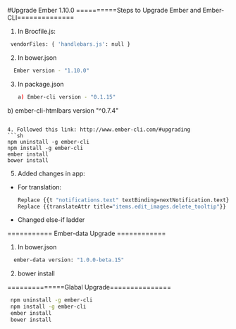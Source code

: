 #Upgrade Ember 1.10.0
==========Steps to Upgrade Ember and Ember-CLI==============
1. In Brocfile.js:
 ```sh
  vendorFiles: { 'handlebars.js': null } 
 ```
2. In bower.json
 ```sh
   Ember version - "1.10.0" 
 ```
3. In package.json
   ```sh
   a) Ember-cli version - "0.1.15" 
  b) ember-cli-htmlbars version "^0.7.4" 
  ```

4. Followed this link: http://www.ember-cli.com/#upgrading
 ```sh
  npm uninstall -g ember-cli
  npm install -g ember-cli
  ember install
  bower install
 ```

5. Added changes in app:

  - For translation:
    ```sh
    Replace {{t "notifications.text" textBinding=nextNotification.text}} by {{t "notifications.text" text=nextNotification.text}}
    Replace {{translateAttr title="items.edit_images.delete_tooltip"}} by title={{t "items.edit_images.delete_tooltip"}}
     ```
 -  Changed else-if ladder 

=========== Ember-data Upgrade ============

1. In bower.json
 ```sh
   ember-data version: "1.0.0-beta.15"
  ```
2. bower install


==============Glabal Upgrade===============
 ```sh
  npm uninstall -g ember-cli
  npm install -g ember-cli
  ember install
  bower install
  ```
